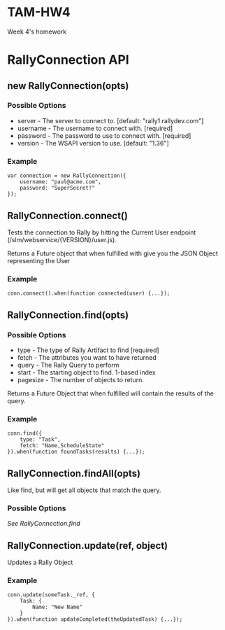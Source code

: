 TAM-HW4
=======

Week 4's homework

RallyConnection API
===================

## new RallyConnection(opts)

### Possible Options

 * server - The server to connect to. [default: "rally1.rallydev.com"]
 * username - The username to connect with. [required]
 * password - The password to use to connect with. [required]
 * version - The WSAPI version to use. [default: "1.36"]

### Example

	var connection = new RallyConnection({
		username: "paul@acme.com",
		password: "SuperSecret!"
	});

## RallyConnection.connect()

Tests the connection to Rally by hitting the Current User endpoint
(/slm/webservice/{VERSION}/user.js).

Returns a Future object that when fulfilled with give you the JSON
Object representing the User

### Example

	conn.connect().when(function connected(user) {...});

## RallyConnection.find(opts)

### Possible Options

 * type - The type of Rally Artifact to find [required]
 * fetch - The attributes you want to have returned
 * query - The Rally Query to perform
 * start - The starting object to find.  1-based index
 * pagesize - The number of objects to return.

Returns a Future Object that when fulfilled will contain the results of
the query.

### Example

	conn.find({
		type: "Task",
		fetch: "Name,ScheduleState"
	}).when(function foundTasks(results) {...});

## RallyConnection.findAll(opts)

Like find, but will get all objects that match the query.

### Possible Options

*See RallyConnection.find*

## RallyConnection.update(ref, object)

Updates a Rally Object

### Example

	conn.update(someTask._ref, {
		Task: {
			Name: "New Name"
		}
	}).when(function updateCompleted(theUpdatedTask) {...});
